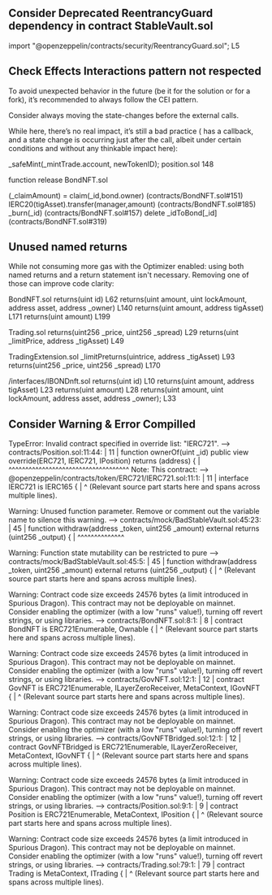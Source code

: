 ## Consider Deprecated  ReentrancyGuard dependency in contract StableVault.sol 
import "@openzeppelin/contracts/security/ReentrancyGuard.sol"; L5


## Check Effects Interactions pattern not respected
To avoid unexpected behavior in the future (be it for the solution or for a fork), it’s recommended to always follow the CEI pattern.

Consider always moving the state-changes before the external calls.

While here, there’s no real impact, it’s still a bad practice ( has a callback, and a state change is occurring just after the call, albeit under certain conditions and without any thinkable impact here):

 _safeMint(_mintTrade.account, newTokenID);  position.sol 148

function release BondNFT.sol

(_claimAmount) = claim(_id,bond.owner) (contracts/BondNFT.sol#151)
IERC20(tigAsset).transfer(manager,amount) (contracts/BondNFT.sol#185)
_burn(_id) (contracts/BondNFT.sol#157)
delete _idToBond[_id] (contracts/BondNFT.sol#319)


## Unused named returns
While not consuming more gas with the Optimizer enabled: using both named returns and a return statement isn't necessary. Removing one of those can improve code clarity:

BondNFT.sol
returns(uint id) L62
returns(uint amount, uint lockAmount, address asset, address _owner) L140
returns(uint amount, address tigAsset) L171
returns(uint amount) L199

Trading.sol
returns(uint256 _price, uint256 _spread) L29
returns(uint _limitPrice, address _tigAsset) L49

TradingExtension.sol
_limitPreturns(uintrice, address _tigAsset) L93
 returns(uint256 _price, uint256 _spread) L170

/interfaces/IBONDnft.sol
returns(uint id) L10
returns(uint amount, address tigAsset) L23
returns(uint amount) L28
returns(uint amount, uint lockAmount, address asset, address _owner); L33



## Consider Warning & Error Compilled

 TypeError: Invalid contract specified in override list: "IERC721".
  --> contracts/Position.sol:11:44:
   |
11 |     function ownerOf(uint _id) public view override(ERC721, IERC721, IPosition) returns (address) {
   |                                            ^^^^^^^^^^^^^^^^^^^^^^^^^^^^^^^^^^^^
Note: This contract:
  --> @openzeppelin/contracts/token/ERC721/IERC721.sol:11:1:
   |
11 | interface IERC721 is IERC165 {
   | ^ (Relevant source part starts here and spans across multiple lines).

Warning: Unused function parameter. Remove or comment out the variable name to silence this warning.
  --> contracts/mock/BadStableVault.sol:45:23:
   |
45 |     function withdraw(address _token, uint256 _amount) external returns (uint256 _output) {
   |                       ^^^^^^^^^^^^^^


Warning: Function state mutability can be restricted to pure
  --> contracts/mock/BadStableVault.sol:45:5:
   |
45 |     function withdraw(address _token, uint256 _amount) external returns (uint256 _output) {
   |     ^ (Relevant source part starts here and spans across multiple lines).


Warning: Contract code size exceeds 24576 bytes (a limit introduced in Spurious Dragon). This contract may not be deployable on mainnet. Consider enabling the optimizer (with a low "runs" value!), turning off revert strings, or using libraries.
 --> contracts/BondNFT.sol:8:1:
  |
8 | contract BondNFT is ERC721Enumerable, Ownable {
  | ^ (Relevant source part starts here and spans across multiple lines).


Warning: Contract code size exceeds 24576 bytes (a limit introduced in Spurious Dragon). This contract may not be deployable on mainnet. Consider enabling the optimizer (with a low "runs" value!), turning off revert strings, or using libraries.
  --> contracts/GovNFT.sol:12:1:
   |
12 | contract GovNFT is ERC721Enumerable, ILayerZeroReceiver, MetaContext, IGovNFT {
   | ^ (Relevant source part starts here and spans across multiple lines).


Warning: Contract code size exceeds 24576 bytes (a limit introduced in Spurious Dragon). This contract may not be deployable on mainnet. Consider enabling the optimizer (with a low "runs" value!), turning off revert strings, or using libraries.
  --> contracts/GovNFTBridged.sol:12:1:
   |
12 | contract GovNFTBridged is ERC721Enumerable, ILayerZeroReceiver, MetaContext, IGovNFT {
   | ^ (Relevant source part starts here and spans across multiple lines).

Warning: Contract code size exceeds 24576 bytes (a limit introduced in Spurious Dragon). This contract may not be deployable on mainnet. Consider enabling the optimizer (with a low "runs" value!), turning off revert strings, or using libraries.
 --> contracts/Position.sol:9:1:
  |
9 | contract Position is ERC721Enumerable, MetaContext, IPosition {
  | ^ (Relevant source part starts here and spans across multiple lines).


Warning: Contract code size exceeds 24576 bytes (a limit introduced in Spurious Dragon). This contract may not be deployable on mainnet. Consider enabling the optimizer (with a low "runs" value!), turning off revert strings, or using libraries.
  --> contracts/Trading.sol:79:1:
   |
79 | contract Trading is MetaContext, ITrading {
   | ^ (Relevant source part starts here and spans across multiple lines).